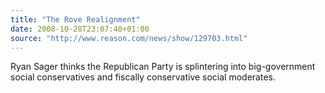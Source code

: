 ```yaml
---
title: "The Rove Realignment"
date: 2008-10-28T23:07:40+01:00
source: "http://www.reason.com/news/show/129703.html"
---
```


Ryan Sager thinks the Republican Party is splintering into big-government social conservatives and fiscally conservative social moderates.
